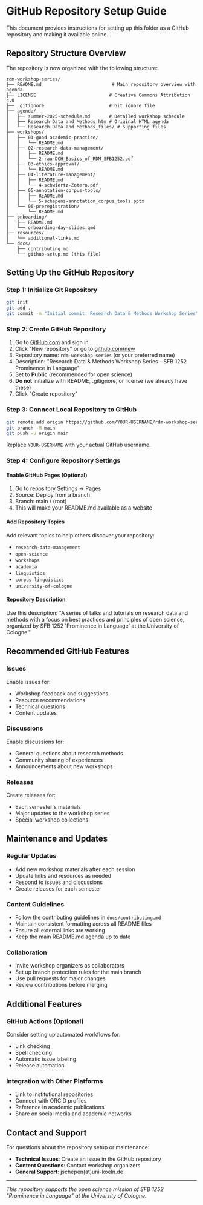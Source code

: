 # GitHub Repository Setup Guide

This document provides instructions for setting up this folder as a GitHub repository and making it available online.

## Repository Structure Overview

The repository is now organized with the following structure:

```
rdm-workshop-series/
├── README.md                          # Main repository overview with agenda
├── LICENSE                           # Creative Commons Attribution 4.0
├── .gitignore                        # Git ignore file
├── agenda/
│   ├── summer-2025-schedule.md       # Detailed workshop schedule
│   ├── Research Data and Methods.htm # Original HTML agenda
│   └── Research Data and Methods_files/ # Supporting files
├── workshops/
│   ├── 01-good-academic-practice/
│   │   └── README.md
│   ├── 02-research-data-management/
│   │   ├── README.md
│   │   └── 2-rau-DCH_Basics_of_RDM_SFB1252.pdf
│   ├── 03-ethics-approval/
│   │   └── README.md
│   ├── 04-literature-management/
│   │   ├── README.md
│   │   └── 4-schwiertz-Zotero.pdf
│   ├── 05-annotation-corpus-tools/
│   │   ├── README.md
│   │   └── 5-schepens-annotation_corpus_tools.pptx
│   └── 06-preregistration/
│       └── README.md
├── onboarding/
│   ├── README.md
│   └── onboarding-day-slides.qmd
├── resources/
│   └── additional-links.md
└── docs/
    ├── contributing.md
    └── github-setup.md (this file)
```

## Setting Up the GitHub Repository

### Step 1: Initialize Git Repository

```bash
git init
git add .
git commit -m "Initial commit: Research Data & Methods Workshop Series"
```

### Step 2: Create GitHub Repository

1. Go to [GitHub.com](https://github.com) and sign in
2. Click "New repository" or go to [github.com/new](https://github.com/new)
3. Repository name: `rdm-workshop-series` (or your preferred name)
4. Description: "Research Data & Methods Workshop Series - SFB 1252 Prominence in Language"
5. Set to **Public** (recommended for open science)
6. **Do not** initialize with README, .gitignore, or license (we already have these)
7. Click "Create repository"

### Step 3: Connect Local Repository to GitHub

```bash
git remote add origin https://github.com/YOUR-USERNAME/rdm-workshop-series.git
git branch -M main
git push -u origin main
```

Replace `YOUR-USERNAME` with your actual GitHub username.

### Step 4: Configure Repository Settings

#### Enable GitHub Pages (Optional)
1. Go to repository Settings → Pages
2. Source: Deploy from a branch
3. Branch: main / (root)
4. This will make your README.md available as a website

#### Add Repository Topics
Add relevant topics to help others discover your repository:
- `research-data-management`
- `open-science`
- `workshops`
- `academia`
- `linguistics`
- `corpus-linguistics`
- `university-of-cologne`

#### Repository Description
Use this description:
"A series of talks and tutorials on research data and methods with a focus on best practices and principles of open science, organized by SFB 1252 'Prominence in Language' at the University of Cologne."

## Recommended GitHub Features

### Issues
Enable issues for:
- Workshop feedback and suggestions
- Resource recommendations
- Technical questions
- Content updates

### Discussions
Enable discussions for:
- General questions about research methods
- Community sharing of experiences
- Announcements about new workshops

### Releases
Create releases for:
- Each semester's materials
- Major updates to the workshop series
- Special workshop collections

## Maintenance and Updates

### Regular Updates
- Add new workshop materials after each session
- Update links and resources as needed
- Respond to issues and discussions
- Create releases for each semester

### Content Guidelines
- Follow the contributing guidelines in `docs/contributing.md`
- Maintain consistent formatting across all README files
- Ensure all external links are working
- Keep the main README.md agenda up to date

### Collaboration
- Invite workshop organizers as collaborators
- Set up branch protection rules for the main branch
- Use pull requests for major changes
- Review contributions before merging

## Additional Features

### GitHub Actions (Optional)
Consider setting up automated workflows for:
- Link checking
- Spell checking
- Automatic issue labeling
- Release automation

### Integration with Other Platforms
- Link to institutional repositories
- Connect with ORCID profiles
- Reference in academic publications
- Share on social media and academic networks

## Contact and Support

For questions about the repository setup or maintenance:

- **Technical Issues**: Create an issue in the GitHub repository
- **Content Questions**: Contact workshop organizers
- **General Support**: jschepen(at)uni-koeln.de

---

*This repository supports the open science mission of SFB 1252 "Prominence in Language" at the University of Cologne.*

